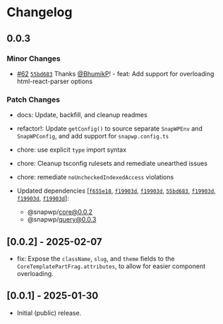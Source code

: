 # Changelog

## 0.0.3

### Minor Changes

-   [#62](https://github.com/rtCamp/snapwp/pull/62) [`55bd683`](https://github.com/rtCamp/snapwp/commit/55bd683e11c556bb78140299554cf845ba34903c) Thanks [@BhumikP](https://github.com/BhumikP)! - feat: Add support for overloading html-react-parser options

### Patch Changes

-   docs: Update, backfill, and cleanup readmes
-   refactor!: Update `getConfig()` to source separate `SnapWPEnv` and `SnapWPConfig`, and add support for `snapwp.config.ts`
-   chore: use explicit `type` import syntax
-   chore: Cleanup tsconfig rulesets and remediate unearthed issues
-   chore: remediate `noUncheckedIndexedAccess` violations

-   Updated dependencies [[`f655e18`](https://github.com/rtCamp/snapwp/commit/f655e18f08f0f1c2402f8a79eb618096346dead5), [`f19903d`](https://github.com/rtCamp/snapwp/commit/f19903d33b61a7fe15c16bbe949aebb5c26f1081), [`f19903d`](https://github.com/rtCamp/snapwp/commit/f19903d33b61a7fe15c16bbe949aebb5c26f1081), [`55bd683`](https://github.com/rtCamp/snapwp/commit/55bd683e11c556bb78140299554cf845ba34903c), [`f19903d`](https://github.com/rtCamp/snapwp/commit/f19903d33b61a7fe15c16bbe949aebb5c26f1081), [`f19903d`](https://github.com/rtCamp/snapwp/commit/f19903d33b61a7fe15c16bbe949aebb5c26f1081), [`f19903d`](https://github.com/rtCamp/snapwp/commit/f19903d33b61a7fe15c16bbe949aebb5c26f1081)]:
    -   @snapwp/core@0.0.2
    -   @snapwp/query@0.0.3

## [0.0.2] - 2025-02-07

-   fix: Expose the `className`, `slug`, and `theme` fields to the `CoreTemplatePartFrag.attributes`, to allow for easier component overloading.

## [0.0.1] - 2025-01-30

-   Initial (public) release.
